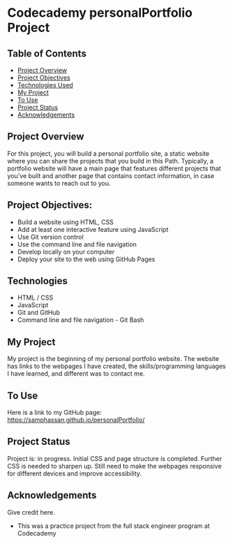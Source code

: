 # Codecademy personalPortfolio Project

## Table of Contents
* [Project Overview](#project-overview)
* [Project Objectives](#project-objectives)
* [Technologies Used](#technologies-used)
* [My Project](#my-project)
* [To Use](#to-use)
* [Project Status](#project-status)
* [Acknowledgements](#acknowledgements)

## Project Overview
For this project, you will build a personal portfolio site, a static website where you can share the projects that you build in this Path. Typically, a portfolio website will have a main page that features different projects that you’ve built and another page that contains contact information, in case someone wants to reach out to you.

## Project Objectives:
- Build a website using HTML, CSS
- Add at least one interactive feature using JavaScript
- Use Git version control
- Use the command line and file navigation
- Develop locally on your computer
- Deploy your site to the web using GitHub Pages

## Technologies 
- HTML / CSS
- JavaScript
- Git and GitHub
- Command line and file navigation - Git Bash


## My Project
My project is the beginning of my personal portfolio website. The website has links to the webpages I have created, the skills/programming languages I have learned, and different was to contact me. 

## To Use
Here is a link to my GitHub page:
    https://samphassan.github.io/personalPortfolio/

## Project Status
Project is: in progress. Initial CSS and page structure is completed. Further CSS is needed to sharpen up. Still need to make the webpages responsive for different devices and improve accessibility.


## Acknowledgements
Give credit here.
- This was a practice project from the full stack engineer program at Codecademy